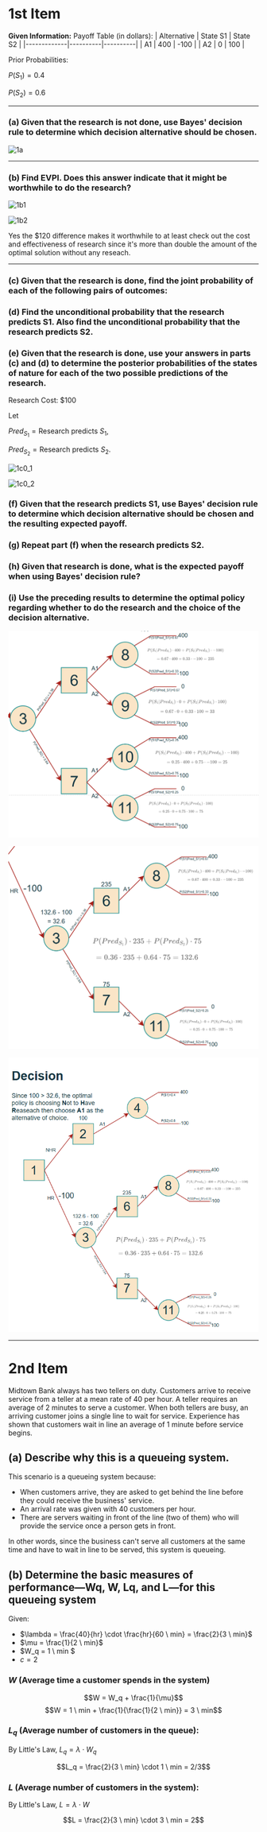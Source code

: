 # 1st Item

**Given Information:**
Payoff Table (in dollars):
| Alternative | State S1 | State S2 |
|-------------|----------|----------|
| A1          | 400      | -100     |
| A2          | 0        | 100      |

Prior Probabilities:

$P(S_1) = 0.4$

$P(S_2) = 0.6$

---

### (a) Given that the research is not done, use Bayes' decision rule to determine which decision alternative should be chosen.
![1a](1a.png)

---

### (b) Find EVPI. Does this answer indicate that it might be worthwhile to do the research?
![1b1](1b1.png)

![1b2](1b2.png)

Yes the $120 difference makes it worthwhile to at least check out the cost and effectiveness of research since it's more than double the amount of the optimal solution without any reseach.

---
### (c) Given that the research is done, find the joint probability of each of the following pairs of outcomes:
### (d) Find the unconditional probability that the research predicts S1. Also find the unconditional probability that the research predicts S2.
### (e) Given that the research is done, use your answers in parts (c) and (d) to determine the posterior probabilities of the states of nature for each of the two possible predictions of the research.

$\text{Research Cost:} \ \$100$

Let 

$Pred_{S_1} = \text{Research predicts} \ S_1$, 

$Pred_{S_2} = \text{Research predicts} \ S_2$.

![1c0_1](1c0_1.jfif)

![1c0_2](1c0_2.jfif)

### (f) Given that the research predicts S1, use Bayes' decision rule to determine which decision alternative should be chosen and the resulting expected payoff.
### (g) Repeat part (f) when the research predicts S2.
### (h) Given that research is done, what is the expected payoff when using Bayes' decision rule?
### (i) Use the preceding results to determine the optimal policy regarding whether to do the research and the choice of the decision alternative.

![1c1](https://github.com/RomandRapido/Operations_Research/blob/main/FA4/1c1.PNG?raw=true)

![1c2](https://github.com/RomandRapido/Operations_Research/blob/main/FA4/1c2.PNG?raw=true)

![1c3](https://github.com/RomandRapido/Operations_Research/blob/main/FA4/1c3.PNG?raw=true)


---
# 2nd Item
Midtown Bank always has two tellers on duty. Customers arrive to receive service from a teller at a mean rate of 40 per hour. A teller requires an average of 2 minutes to serve a customer. When both tellers are busy, an arriving customer joins a single line to wait for service. Experience has shown that customers wait in line an average of 1 minute before service begins.
## (a) Describe why this is a queueing system.
This scenario is a queueing system because:
* When customers arrive, they are asked to get behind the line before they could receive the business' service. 
* An arrival rate was given with 40 customers per hour.
* There are servers waiting in front of the line (two of them) who will provide the service once a person gets in front.

In other words, since the business can't serve all customers at the same time and have to wait in line to be served, this system is queueing.

## (b) Determine the basic measures of performance—Wq, W, Lq, and L—for this queueing system

Given:

* $\lambda = \frac{40}{hr} \cdot \frac{hr}{60 \ min} = \frac{2}{3 \ min}$
* $\mu = \frac{1}{2 \ min}$
* $W_q = 1 \ min $
* $c = 2$

### $W$  (Average time a customer spends in the system)

$$W = W_q + \frac{1}{\mu}$$
$$W = 1 \ min + \frac{1}{\frac{1}{2 \ min}} = 3 \ min$$


### $L_q$  (Average number of customers in the queue):
By Little's Law, $L_q = \lambda \cdot W_q$

$$L_q = \frac{2}{3 \ min} \cdot 1 \ min = 2/3$$

### $L$ (Average number of customers in the system):
By Little's Law, $L = \lambda \cdot W$

$$L = \frac{2}{3 \ min} \cdot 3 \ min = 2$$

